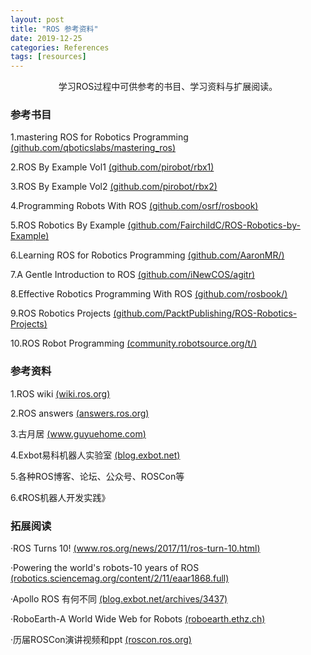 ```yaml
---
layout: post
title: "ROS 参考资料"
date: 2019-12-25
categories: References
tags: [resources]
---
```


<center>学习ROS过程中可供参考的书目、学习资料与扩展阅读。</center> 

<!--more-->

### 参考书目

1.mastering ROS for Robotics Programming [(github.com/qboticslabs/mastering_ros)](https://github.com/qboticslabs/mastering_ros) 

2.ROS By Example Vol1 [(github.com/pirobot/rbx1)](https://github.com/pirobot/rbx1) 

3.ROS By Example Vol2 [(github.com/pirobot/rbx2)](https://github.com/pirobot/rbx2) 

4.Programming Robots With ROS [(github.com/osrf/rosbook)](https://github.com/osrf/rosbook) 

5.ROS Robotics By Example [(github.com/FairchildC/ROS-Robotics-by-Example)](https://github.com/FairchildC/ROS-Robotics-by-Example) 

6.Learning ROS for Robotics Programming [(github.com/AaronMR/)](https://github.com/AaronMR/Learning_ROS_for_Robotics_Programming_2nd_edition) 

7.A Gentle Introduction to ROS [(github.com/iNewCOS/agitr)](https://github.com/iNewCOS/agitr) 

8.Effective Robotics Programming With ROS [(github.com/rosbook/)](https://github.com/rosbook/effective_robotics_programming_with_ros)

9.ROS Robotics Projects [(github.com/PacktPublishing/ROS-Robotics-Projects)](https://github.com/PacktPublishing/ROS-Robotics-Projects)  

10.ROS Robot Programming [(community.robotsource.org/t/)](https://community.robotsource.org/t/download-the-ros-robot-programming-book-for-free/51)


### 参考资料

1.ROS wiki [(wiki.ros.org)](https://wiki.ros.org)

2.ROS answers [(answers.ros.org)](https://answers.ros.org)

3.古月居 [(www.guyuehome.com)](https://www.guyuehome.com)

4.Exbot易科机器人实验室 [(blog.exbot.net)](https://blog.exbot.net)

5.各种ROS博客、论坛、公众号、ROSCon等

6.《ROS机器人开发实践》

### 拓展阅读

·ROS Turns 10!
[(www.ros.org/news/2017/11/ros-turn-10.html)](https://www.ros.org/news/2017/11/ros-turn-10.html)

·Powering the world's robots-10 years of ROS
[(robotics.sciencemag.org/content/2/11/eaar1868.full)](https://robotics.sciencemag.org/content/2/11/eaar1868.full)

·Apollo ROS 有何不同
[(blog.exbot.net/archives/3437)](https://blog.exbot.net/archives/3437)

·RoboEarth-A World Wide Web for Robots
[(roboearth.ethz.ch)](https://roboearth.ethz.ch)

·历届ROSCon演讲视频和ppt
[(roscon.ros.org)](https://roscon.ros.org)